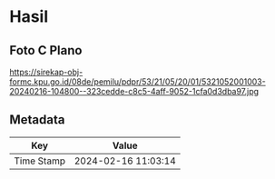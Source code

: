 # Hasil

## Foto C Plano

https://sirekap-obj-formc.kpu.go.id/08de/pemilu/pdpr/53/21/05/20/01/5321052001003-20240216-104800--323cedde-c8c5-4aff-9052-1cfa0d3dba97.jpg


## Metadata

| Key        | Value               |
| ---------- | ------------------- |
| Time Stamp | 2024-02-16 11:03:14 |



